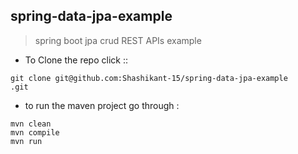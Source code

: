 ## spring-data-jpa-example

> spring boot jpa crud REST APIs example
* To Clone the repo click ::
````
git clone git@github.com:Shashikant-15/spring-data-jpa-example
.git
````
* to run the maven project go through :
```
mvn clean
mvn compile
mvn run
```